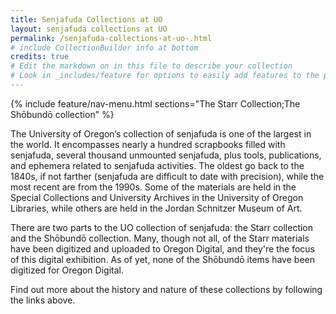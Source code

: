 ```yaml
---
title: Senjafuda Collections at UO
layout: senjafuda collections at UO
permalink: /senjafuda-collections-at-uo-.html
# include CollectionBuilder info at bottom
credits: true
# Edit the markdown on in this file to describe your collection
# Look in _includes/feature for options to easily add features to the page
---
```


{% include feature/nav-menu.html sections="The Starr Collection;The Shōbundō collection" %}

The University of Oregon’s collection of senjafuda is one of the largest in the world. It encompasses nearly a hundred scrapbooks filled with senjafuda, several thousand unmounted senjafuda, plus tools, publications, and ephemera related to senjafuda activities. The oldest go back to the 1840s, if not farther (senjafuda are difficult to date with precision), while the most recent are from the 1990s. Some of the materials are held in the Special Collections and University Archives in the University of Oregon Libraries, while others are held in the Jordan Schnitzer Museum of Art.

There are two parts to the UO collection of senjafuda: the Starr collection and the Shōbundō collection. Many, though not all, of the Starr materials have been digitized and uploaded to Oregon Digital, and they're the focus of this digital exhibition. As of yet, none of the Shōbundō items have been digitized for Oregon Digital.

Find out more about the history and nature of these collections by following the links above.
